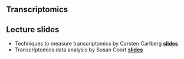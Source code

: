 ## Transcriptomics

<h2>Lecture slides</h2>

* Techniques to measure transcriptomics by Carsten Carlberg <b><a href="https://github.com/NUTRIOME/Workshop1/blob/main/lectures/Day3_Transciptome_Carlberg.pdf" target="_blank">slides</a></b>
* Transcriptomics data analysis by Susan Coort <b><a href="https://github.com/NUTRIOME/Workshop1/blob/main/lectures/Day3_Coort_Transcriptomics-data-analysis.pdf" target="_blank">slides</a></b>


  
